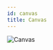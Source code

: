 ```yaml
---
id: canvas
title: Canvas
---
```


![Canvas](https://fga-eps-mds.github.io/2018.2-ComexStat/img/canvasv1.jpg)

